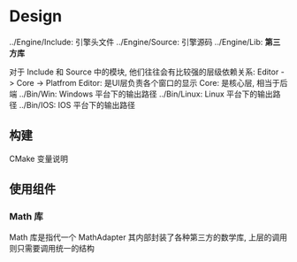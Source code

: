 # Design
../Engine/Include: 引擎头文件
../Engine/Source:  引擎源码
../Engine/Lib:     **第三方库**

对于 Include 和 Source 中的模块, 他们往往会有比较强的层级依赖关系:
Editor -> Core -> Platfrom
Editor: 是UI层负责各个窗口的显示
Core: 是核心层, 相当于后端
../Bin/Win:   Windows 平台下的输出路径
../Bin/Linux: Linux   平台下的输出路径
../Bin/IOS:   IOS     平台下的输出路径
## 构建
CMake 变量说明

## 使用组件
### Math 库
Math 库是指代一个 MathAdapter 其内部封装了各种第三方的数学库, 上层的调用则只需要调用统一的结构

